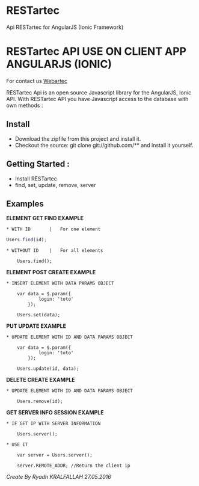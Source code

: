 # RESTartec
Api RESTartec for AngularJS (Ionic Framework)


# RESTartec API USE ON CLIENT APP ANGULARJS (IONIC)

For contact us [Webartec](http://webartec.fr/)

RESTartec Api is an open source Javascript library for the AngularJS, Ionic API. With RESTartec API you have Javascript access to the database with own methods :

## Install

* Download the zipfile from this project and install it.
* Checkout the source: git clone git://github.com/** and install it yourself.

## Getting Started :

* Install RESTartec
* find, set, update, remove, server

## Examples

**ELEMENT GET FIND EXAMPLE**

	* WITH ID 		|	For one element
```js
Users.find(id);
```
	* WITHOUT ID 	|	For all elements

		Users.find();

**ELEMENT POST CREATE EXAMPLE**

	* INSERT ELEMENT WITH DATA PARAMS OBJECT
	
		var data = $.param({
			    login: 'toto'
			});

		Users.set(data);

**PUT UPDATE EXAMPLE**

	* UPDATE ELEMENT WITH ID AND DATA PARAMS OBJECT

		var data = $.param({
			    login: 'toto'
			});

		Users.update(id, data);

**DELETE CREATE EXAMPLE**

	* UPDATE ELEMENT WITH ID AND DATA PARAMS OBJECT

		Users.remove(id);

**GET SERVER INFO SESSION EXAMPLE**

	* IF GET IP WITH SERVER INFORMATION

		Users.server();

	* USE IT
		
		var server = Users.server();

		server.REMOTE_ADDR; //Return the client ip

*Create By Ryadh KRALFALLAH 27.05.2016*

